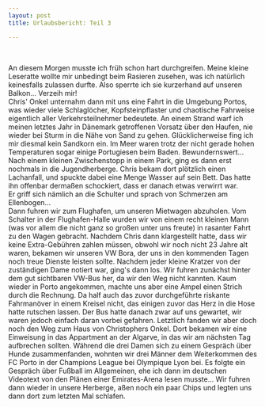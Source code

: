 ```yaml
---
layout: post
title: Urlaubsbericht: Teil 3

---
```


 

An diesem Morgen musste ich früh schon hart durchgreifen. Meine kleine Leseratte wollte mir unbedingt beim Rasieren zusehen, was ich natürlich keinesfalls zulassen durfte. Also sperrte ich sie kurzerhand auf unseren Balkon... Verzeih mir!  
Chris' Onkel unternahm dann mit uns eine Fahrt in die Umgebung Portos, was wieder viele Schlaglöcher, Kopfsteinpflaster und chaotische Fahrweise eigentlich aller Verkehrsteilnehmer bedeutete. An einem Strand warf ich meinen letztes Jahr in Dänemark getroffenen Vorsatz über den Haufen, nie wieder bei Sturm in die Nähe von Sand zu gehen. Glücklicherweise fing ich mir diesmal kein Sandkorn ein. Im Meer waren trotz der nicht gerade hohen Temperaturen sogar einige Portugiesen beim Baden. Bewundernswert... Nach einem kleinen Zwischenstopp in einem Park, ging es dann erst nochmals in die Jugendherberge. Chris bekam dort plötzlich einen Lachanfall, und spuckte dabei eine Menge Wasser auf sein Bett. Das hatte ihn offenbar dermaßen schockiert, dass er danach etwas verwirrt war. Er griff sich nämlich an die Schulter und sprach von Schmerzen am Ellenbogen...  
Dann fuhren wir zum Flughafen, um unseren Mietwagen abzuholen. Vom Schalter in der Flughafen-Halle wurden wir von einem recht kleinen Mann (was vor allem die nicht ganz so großen unter uns freute) in rasanter Fahrt zu den Wagen gebracht. Nachdem Chris dann klargestellt hatte, dass wir keine Extra-Gebühren zahlen müssen, obwohl wir noch nicht 23 Jahre alt waren, bekamen wir unseren VW Bora, der uns in den kommenden Tagen noch treue Dienste leisten sollte. Nachdem jeder kleine Kratzer von der zuständigen Dame notiert war, ging's dann los. Wir fuhren zunächst hinter dem gut sichtbaren VW-Bus her, da wir den Weg nicht kannten. Kaum wieder in Porto angekommen, machte uns aber eine Ampel einen Strich durch die Rechnung. Da half auch das zuvor durchgeführte riskante Fahrmanöver in einem Kreisel nicht, das einigen zuvor das Herz in die Hose hatte rutschen lassen. Der Bus hatte danach zwar auf uns gewartet, wir waren jedoch einfach daran vorbei gefahren. Letztlich fanden wir aber doch noch den Weg zum Haus von Christophers Onkel. Dort bekamen wir eine Einweisung in das Appartment an der Algarve, in das wir am nächsten Tag aufbrechen sollten. Während die drei Damen sich zu einem Gespräch über Hunde zusammenfanden, wohnten wir drei Männer dem Weiterkommen des FC Porto in der Champions League bei Olympique Lyon bei. Es folgte ein Gespräch über Fußball im Allgemeinen, ehe ich dann im deutschen Videotext von den Plänen einer Emirates-Arena lesen musste... Wir fuhren dann wieder in unsere Herberge, aßen noch ein paar Chips und legten uns dann dort zum letzten Mal schlafen.
